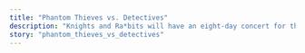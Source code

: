 ```yaml
---
title: "Phantom Thieves vs. Detectives"
description: "Knights and Ra*bits will have an eight-day concert for the new S3 tier. They're split into two groups: phantom thieves and detectives. But just when the curtains rise, something happened to Tomoya…?!"
story: "phantom_thieves_vs_detectives"
---
```

